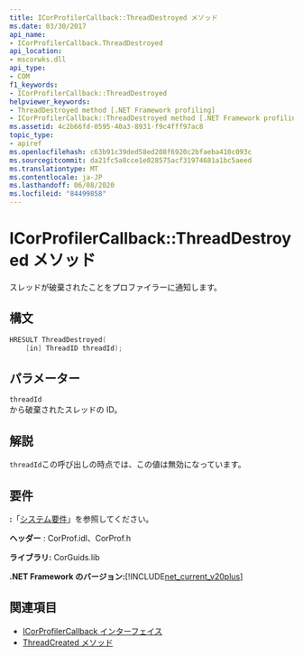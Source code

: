 ```yaml
---
title: ICorProfilerCallback::ThreadDestroyed メソッド
ms.date: 03/30/2017
api_name:
- ICorProfilerCallback.ThreadDestroyed
api_location:
- mscorwks.dll
api_type:
- COM
f1_keywords:
- ICorProfilerCallback::ThreadDestroyed
helpviewer_keywords:
- ThreadDestroyed method [.NET Framework profiling]
- ICorProfilerCallback::ThreadDestroyed method [.NET Framework profiling]
ms.assetid: 4c2b66fd-0595-40a3-8931-f9c4fff97ac8
topic_type:
- apiref
ms.openlocfilehash: c63b91c39ded58ed208f6920c2bfaeba410c093c
ms.sourcegitcommit: da21fc5a8cce1e028575acf31974681a1bc5aeed
ms.translationtype: MT
ms.contentlocale: ja-JP
ms.lasthandoff: 06/08/2020
ms.locfileid: "84499858"
---
```

# <a name="icorprofilercallbackthreaddestroyed-method"></a>ICorProfilerCallback::ThreadDestroyed メソッド
スレッドが破棄されたことをプロファイラーに通知します。  
  
## <a name="syntax"></a>構文  
  
```cpp  
HRESULT ThreadDestroyed(  
    [in] ThreadID threadId);  
```  
  
## <a name="parameters"></a>パラメーター  
 `threadId`  
 から破棄されたスレッドの ID。  
  
## <a name="remarks"></a>解説  
 `threadId`この呼び出しの時点では、この値は無効になっています。  
  
## <a name="requirements"></a>要件  
 **:**「[システム要件](../../get-started/system-requirements.md)」を参照してください。  
  
 **ヘッダー** : CorProf.idl、CorProf.h  
  
 **ライブラリ:** CorGuids.lib  
  
 **.NET Framework のバージョン:**[!INCLUDE[net_current_v20plus](../../../../includes/net-current-v20plus-md.md)]  
  
## <a name="see-also"></a>関連項目

- [ICorProfilerCallback インターフェイス](icorprofilercallback-interface.md)
- [ThreadCreated メソッド](icorprofilercallback-threadcreated-method.md)
